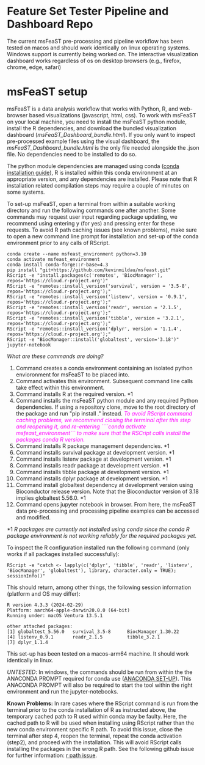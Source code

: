 # Feature Set Tester Pipeline and Dashboard Repo

The current msFeaST pre-processing and pipeline workflow has been tested on macos and should work identically on linux operating systems. Windows support is currently being worked on. The interactive visualization dashboard works regardless of os on desktop browsers (e.g., firefox, chrome, edge, safari)

# msFeaST setup

msFeaST is a data analysis workflow that works with Python, R, and web-browser based visualizations (javascript, html, css). To work with msFeaST on your local machine, you need to install the msFeaST python module, install the R dependencies, and download the bundled visualization dashboard (*msFeaST_Dashboard_bundle.html*). If you only want to inspect pre-processed example files using the visual dashboard, the *msFeaST_Dashboard_bundle.html* is the only file needed alongside the .json file. No dependencies need to be installed to do so.

The python module dependencies are managed using conda ([conda installation guide](https://conda.io/projects/conda/en/latest/user-guide/install/index.html)), R is installed within this conda environment at an appropriate version, and any dependencies are installed. Please note that R installation related compilation steps may require a couple of minutes on some systems.

To set-up msFeaST, open a terminal from within a suitable working directory and run the following commands one after another. Some commands may request user input regarding package updating, we recommend using entering y (for yes) and pressing enter for these requests. To avoid R path caching issues (see known problems), make sure to open a new command line prompt for installation and set-up of the conda environment prior to any calls of RScript. 

```
conda create --name msfeast_environment python=3.10
conda activate msfeast_environment
conda install conda-forge::r-base=4.3
pip install "git+https://github.com/kevinmildau/msfeast.git"
RScript -e "install.packages(c('remotes', 'BiocManager'), repos='https://cloud.r-project.org')"
RScript -e "remotes::install_version('survival', version = '3.5-8', repos='https://cloud.r-project.org');"
RScript -e "remotes::install_version('listenv', version = '0.9.1', repos='https://cloud.r-project.org');"
RScript -e "remotes::install_version('readr', version = '2.1.5', repos='https://cloud.r-project.org');"
RScript -e "remotes::install_version('tibble', version = '3.2.1', repos='https://cloud.r-project.org');"
RScript -e "remotes::install_version('dplyr', version = '1.1.4', repos='https://cloud.r-project.org');"
RScript -e "BiocManager::install('globaltest', version='3.18')"
jupyter-notebook
```

*What are these commands are doing?*
1. Command creates a conda environment containing an isolated python envioronment for msFeaST to be placed into.
2. Command activates this environment. Subsequent command line calls take effect within this environment.
3. Command installs R at the required version. *1
4. Command installs the msFeaST python module and any required Python dependencies. If using a repository clone, move to the root directory of the package and run "pip install ." instead. *<span style="color:magenta">To avoid RScript command caching problems, we recommend closing the terminal after this step and reopening it, and re-entering ````conda activate msfeast_environment``` to make sure that the RSCript calls install the packages conda R version.</span>* 
5. Command installs R package management dependencies. *1
6. Command installs survival package at development version. *1
7. Command installs listenv package at development version. *1
8. Command installs readr package at development version. *1
9. Command installs tibble package at development version. *1
10. Command installs dplyr package at development version. *1
11. Command install globaltest dependency at development version using Bioconductor release version. Note that the Bioconductor version of 3.18 implies globaltest 5.56.0. *1
12. Command opens jupyter notebook in browser. From here, the msFeaST data pre-processing and processing pipeline examples can be accessed and modified.

*1 *R packages are currently not installed using conda since the conda R package environment is not working reliably for the required packages yet.*

To inspect the R configuration installed run the following command (only works if all packages installed successfully):

```{bash}
RScript -e "catch <- lapply(c('dplyr', 'tibble', 'readr', 'listenv', 'BiocManager', 'globaltest'), library, character.only = TRUE); sessionInfo()"
```

This should return, among other things, the following session information (platform and OS may differ):

```{text}
R version 4.3.3 (2024-02-29)
Platform: aarch64-apple-darwin20.0.0 (64-bit)
Running under: macOS Ventura 13.5.1

other attached packages:
[1] globaltest_5.56.0   survival_3.5-8      BiocManager_1.30.22
[4] listenv_0.9.1       readr_2.1.5         tibble_3.2.1       
[7] dplyr_1.1.4      
```

This set-up has been tested on a macos-arm64 machine. It should work identically in linux. 

*UNTESTED*: In windows, the commands should be run from within the the ANACONDA PROMPT required for conda use ([ANACONDA SET-UP](https://www.anaconda.com/download#downloads)). This ANACONDA PROMPT will also be required to start the tool within the right environment and run the jupyter-notebooks.

**Known Problems:**
In rare cases where the RScript command is run from the terminal prior to the conda installation of R as instructed above, the temporary cached path to R used within conda may be faulty.
Here, the cached path to R will be used when installing using RScript rather than the new conda environment specific R path. To avoid this issue, close the terminal after step 4, reopen the terminal, repeat the conda activation (step2), and proceed with the installation. This will avoid RScript calls installing the packages in the wrong R path. See the following github issue for further information: [r path issue](https://github.com/conda/conda/issues/1258#issuecomment-91035641).
